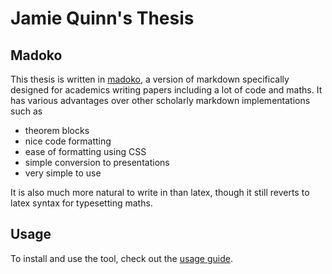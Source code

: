 # Jamie Quinn's Thesis

## Madoko

This thesis is written in [madoko](https://www.madoko.net/), a version of markdown specifically designed for academics writing papers including a lot of code and maths. It has various advantages over other scholarly markdown implementations such as
- theorem blocks
- nice code formatting
- ease of formatting using CSS
- simple conversion to presentations
- very simple to use

It is also much more natural to write in than latex, though it still reverts to latex syntax for typesetting maths. 

## Usage
To install and use the tool, check out the [usage guide](http://research.microsoft.com/en-us/um/people/daan/madoko/doc/reference.html#sec-installation-and-usage). 
